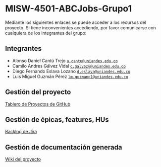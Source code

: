 # MISW-4501-ABCJobs-Grupo1

Mediante los siguientes enlaces se puede acceder a los recursos del proyecto. Si tiene inconvenientes accediendo, por favor comunicarse con cualquiera de los integrantes del grupo:

## Integrantes

* Alonso Daniel Cantú Trejo [`a.cantu@uniandes.edu.co`](a.cantu@uniandes.edu.co)
* Camilo Andres Gálvez Vidal [`c.galvezv@uniandes.edu.co`](c.galvezv@uniandes.edu.co)
* Diego Fernando Eslava Lozano [`d.eslava@uniandes.edu.co`](d.eslava@uniandes.edu.co)
* Luis Miguel Guzmán Pérez [`lm.guzmanp1@uniandes.edu.co`](lm.guzmanp1@uniandes.edu.co)

## Gestión del proyecto
[Tablero de Proyectos de GitHub](https://github.com/users/lmaero/projects/6)

## Gestión de épicas, features, HUs
[Backlog de Jira](https://misw4501-grupo1.atlassian.net/jira/software/projects/ABC/boards/1/backlog?epics=visible)

## Gestión de documentación generada

[Wiki del proyecto](https://github.com/lmaero/MISW-4501-ABCJobs-Grupo1/wiki)
